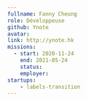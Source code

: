 ```yaml
---
fullname: Fanny Cheung
role: Développeuse
github: Ynote 
avatar: 
link: http://ynote.hk
missions: 
  - start: 2020-11-24
    end: 2021-05-24
    status:
    employer: 
startups: 
    - labels-transition
---
```

